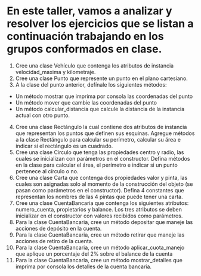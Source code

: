 
# En este taller, vamos a analizar y resolver los ejercicios que se listan a continuación trabajando en los grupos conformados en clase.

1. Cree una clase Vehículo que contenga los atributos de instancia velocidad_maxima y kilometraje.
2. Cree una clase Punto que represente un punto en el plano cartesiano.
3. A la clase del punto anterior, defínale los siguientes métodos:
- Un método mostrar que imprima por consola las coordenadas del punto
- Un método mover que cambie las coordenadas del punto
- Un método calcular_distancia que calcule la distancia de la instancia actual con otro punto.
4. Cree una clase Rectángulo la cual contiene dos atributos de instancia que representan los puntos que definen sus esquinas. Agregue métodos a la clase Rectángulo para calcular su perímetro, calcular su área e indicar si el rectángulo es un cuadrado.
5. Cree una clase Circulo que tenga las propiedades centro y radio, las cuales se inicializan con parámetros en el constructor. Defina métodos en la clase para calcular el área, el perímetro e indicar si un punto pertenece al círculo o no.
6. Cree una clase Carta que contenga dos propiedades valor y pinta, las cuales son asignadas solo al momento de la construcción del objeto (se pasan como parámetros en el constructor). Defina 4 constantes que representan los nombres de las 4 pintas que puede tener una carta.
7. Cree una clase CuentaBancaria que contenga los siguientes atributos: numero_cuenta, propietarios y balance. Los tres atributos se deben inicializar en el constructor con valores recibidos como parámetros.
8. Para la clase CuentaBancaria, cree un método depositar que maneje las acciones de depósito en la cuenta.
9. Para la clase CuentaBancaria, cree un método retirar que maneje las acciones de retiro de la cuenta.
10. Para la clase CuentaBancaria, cree un método aplicar_cuota_manejo que aplique un porcentaje del 2% sobre el balance de la cuenta
11. Para la clase CuentaBancaria, cree un método mostrar_detalles que imprima por consola los detalles de la cuenta bancaria.